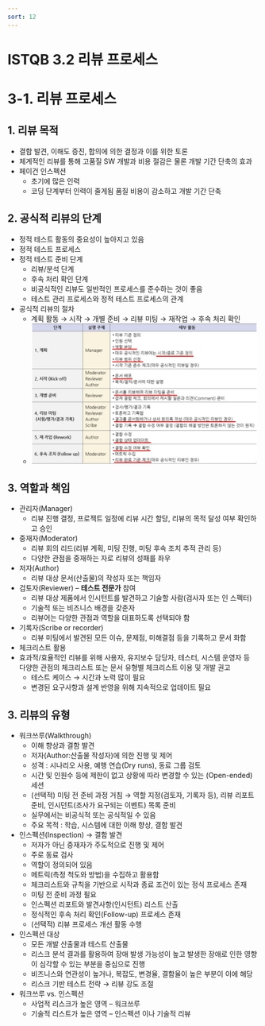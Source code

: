 ```yaml
---
sort: 12
---
```


# ISTQB 3.2 리뷰 프로세스

# 3-1. 리뷰 프로세스
## 1. 리뷰 목적 
   - 결함 발견, 이해도 증진, 합의에 의한 결정과 이를 위한 토론
   - 체계적인 리뷰를 통해 고품질 SW 개발과 비용 절감은 물론 개발 기간 단축의 효과
   - 페이건 인스펙션
     - 초기에 많은 인력
     - 코딩 단계부터 인력이 줄게됨 품질 비용이 감소하고 개발 기간 단축


## 2. 공식적 리뷰의 단계 
   - 정적 테스트 활동의 중요성이 높아지고 있음
   - 정적 테스트 프로세스
   - 정적 테스트 준비 단계
     - 리뷰/분석 단계
     - 후속 처리 확인 단계
     - 비공식적인 리뷰도 일반적인 프로세스를 준수하는 것이 좋음
     - 테스트 관리 프로세스와 정적 테스트 프로세스의 관계
   - 공식적 리뷰의 절차
     - 계획 활동 → 시작 → 개별 준비 → 리뷰 미팅 → 재작업 → 후속 처리 확인
     - ![step][step_image]
  
[step_image]: /assets/ISTQB-3-2.JPG "step"

## 3. 역할과 책임  
   - 관리자(Manager) 
     - 리뷰 진행 결정, 프로젝트 일정에 리뷰 시간 할당, 리뷰의 목적 달성 여부 확인하고 승인
   - 중재자(Moderator)
     - 리뷰 회의 리드(리뷰 계획, 미팅 진행, 미팅 후속 조치 추적 관리 등)
     - 다양한 관점을 중재하는 자로 리뷰의 성패를 좌우
   - 저자(Author)
     - 리뷰 대상 문서(산출물)의 작성자 또는 책임자
   - 검토자(Reviewer) – **테스트 전문가** 참여
     - 리뷰 대상 제품에서 인시턴트를 발견하고 기술할 사람(검사자 또는 인 스펙터)
     - 기술적 또는 비즈니스 배경을 갖춘자
     - 리뷰어는 다양한 관점과 역할을 대표하도록 선택되야 함
   - 기록자(Scribe or recorder)
     - 리뷰 미팅에서 발견된 모든 이슈, 문제점, 미해결점 등을 기록하고 문서 화함 
   - 체크리스트 활용
   - 효과적/효율적인 리뷰를 위해 사용자, 유지보수 담당자, 테스터, 시스템 운영자 등 다양한 관점의 체크리스트 또는 문서 유형별 체크리스트 이용 및 개발 권고
     - 테스트 케이스 → 시간과 노력 많이 필요
     - 변경된 요구사항과 설계 반영을 위해 지속적으로 업데이트 필요

## 3. 리뷰의 유형  
   - 워크쓰루(Walkthrough)
     - 이해 향상과 결함 발견
     - 저자(Author:산출물 작성자)에 의한 진행 및 제어
     - 성격 : 시나리오 사용, 예행 연습(Dry runs), 동료 그룹 검토
     - 시간 및 인원수 등에 제한이 없고 상황에 따라 변경할 수 있는 (Open-ended) 세션
     - (선택적) 미팅 전 준비 과정 거침 → 역할 지정(검토자, 기록자 등), 리뷰 리포트 준비, 인시던트(조사가 요구되는 이벤트) 목록 준비
     - 실무에서는 비공식적 또는 공식적일 수 있음
     - 주요 목적 : 학습, 시스템에 대한 이해 향상, 결함 발견
   - 인스펙션(Inspection) → 결함 발견
     - 저자가 아닌 중재자가 주도적으로 진행 및 제어
     - 주로 동료 검사
     - 역할이 정의되어 있음
     - 메트릭(측정 척도와 방법)을 수집하고 활용함
     - 체크리스트와 규칙을 기반으로 시작과 종료 조건이 있는 정식 프로세스 존재
     - 미팅 전 준비 과정 필요
     - 인스펙션 리포트와 발견사항(인시턴트) 리스트 산출
     - 정식적인 후속 처리 확인(Follow-up) 프로세스 존재
     - (선택적) 리뷰 프로세스 개선 활동 수행
   - 인스펙션 대상
     - 모든 개발 산출물과 테스트 산출물
     - 리스크 분석 결과를 활용하여 장애 발생 가능성이 높고 발생한 장애로 인한 영향이 심각할 수 있는 부분을 중심으로 진행
     - 비즈니스와 연관성이 높거나, 복잡도, 변경율, 결함율이 높은 부분이 이에 해당
     - 리스크 기반 테스트 전략 → 리뷰 강도 조절
   - 워크쓰루 vs. 인스펙션
     - 사업적 리스크가 높은 영역 – 워크쓰루
     - 기술적 리스트가 높은 영역 – 인스펙션 이나 기술적 리뷰



